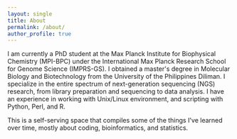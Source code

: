 ```yaml
---
layout: single
title: About
permalink: /about/
author_profile: true
---
```


I am currently a PhD student at the Max Planck Institute for Biophysical Chemistry (MPI-BPC) under the International Max Planck Research School for Genome Science (IMPRS-GS). I obtained a master's degree in Molecular Biology and Biotechnology from the University of the Philippines Diliman. I specialize in the entire spectrum of next-generation sequencing (NGS) research, from library preparation and sequencing to data analysis. I have an experience in working with Unix/Linux environment, and scripting with Python, Perl, and R.

This is a self-serving space that compiles some of the things I've learned over time, mostly about coding, bioinformatics, and statistics.
